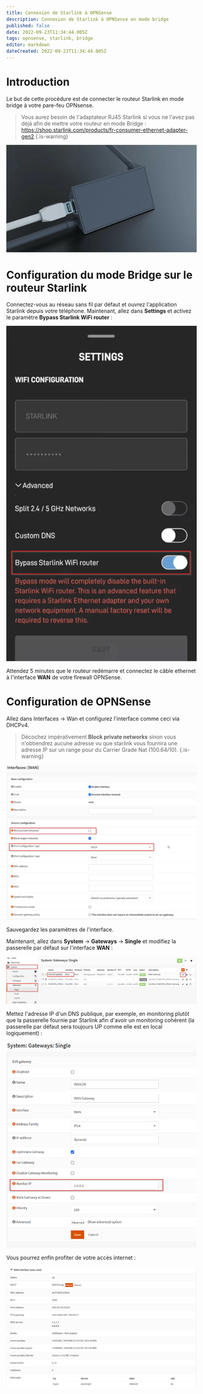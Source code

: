 ```yaml
---
title: Connexion de Starlink à OPNSense
description: Connexion de Starlink à OPNSense en mode bridge
published: false
date: 2022-09-23T11:34:44.005Z
tags: opnsense, starlink, bridge
editor: markdown
dateCreated: 2022-09-23T11:34:44.005Z
---
```


# Introduction
Le but de cette procédure est de connecter le routeur Starlink en mode bridge à votre pare-feu OPNsense.

> Vous aurez besoin de l'adaptateur RJ45 Starlink si vous ne l'avez pas déjà afin de mettre votre routeur en mode Bridge : https://shop.starlink.com/products/fr-consumer-ethernet-adapter-gen2
{.is-warning}


![starlink-ethernet.jpg](/starlink/starlink-ethernet.jpg)

# Configuration du mode Bridge sur le routeur Starlink

Connectez-vous au réseau sans fil par défaut et ouvrez l'application Starlink depuis votre téléphone.
Maintenant, allez dans **Settings** et activez le paramètre **Bypass Starlink WiFi router** :

![connecting-starlink-opnsense-01.png](/starlink/connecting-starlink-opnsense-01.png)

Attendez 5 minutes que le routeur redémarre et connectez le câble ethernet à l'interface **WAN** de votre firewall OPNSense.


# Configuration de OPNSense

Allez dans Interfaces -> Wan et configurez l'interface comme ceci via DHCPv4.
> Décochez impérativement **Block private networks** sinon vous n'obtiendrez aucune adresse vu que starlink vous fournira une adresse IP sur un range pour du Carrier Grade Nat (100.64/10).
{.is-warning}


![connecting-starlink-opnsense-02.png](/starlink/connecting-starlink-opnsense-02.png)

Sauvegardez les paramètres de l'interface.


Maintenant, allez dans **System** -> **Gateways** -> **Single** et modifiez la passerelle par défaut sur l'interface **WAN** :

![connecting-starlink-opnsense-03.png](/starlink/connecting-starlink-opnsense-03.png)

Mettez l'adresse IP d'un DNS publique, par exemple, en monitoring plutôt que la passerelle fournie par Starlink afin d'avoir un monitoring cohérent (la passerelle par défaut sera toujours UP comme elle est en local logiquement) :

![connecting-starlink-opnsense-04.png](/starlink/connecting-starlink-opnsense-04.png)


Vous pourrez enfin profiter de votre accès internet :

![connecting-starlink-opnsense-05.png](/starlink/connecting-starlink-opnsense-05.png)